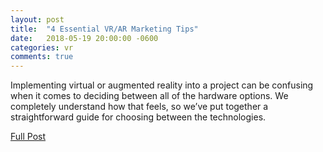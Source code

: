 ```yaml
---
layout: post
title:  "4 Essential VR/AR Marketing Tips"
date:   2018-05-19 20:00:00 -0600
categories: vr
comments: true
---
```


Implementing virtual or augmented reality into a project can be confusing when it comes to deciding between all of the hardware options. We completely understand how that feels, so we’ve put together a straightforward guide for choosing between the technologies.

[Full Post](http://immosis.com/2018/05/19/choosing-hardware/) 

